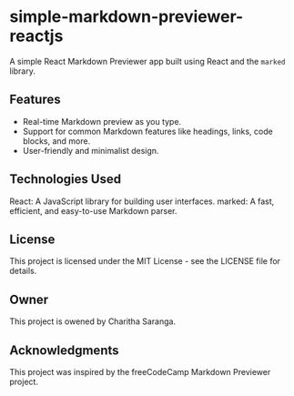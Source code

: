 # simple-markdown-previewer-reactjs

A simple React Markdown Previewer app built using React and the `marked` library.

## Features

- Real-time Markdown preview as you type.
- Support for common Markdown features like headings, links, code blocks, and more.
- User-friendly and minimalist design.

## Technologies Used
React: A JavaScript library for building user interfaces.
marked: A fast, efficient, and easy-to-use Markdown parser.

## License
This project is licensed under the MIT License - see the LICENSE file for details.

## Owner
This project is owened by Charitha Saranga.

## Acknowledgments
This project was inspired by the freeCodeCamp Markdown Previewer project.
